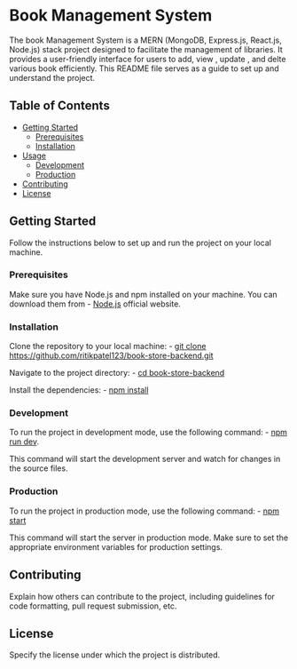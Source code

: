 # Book Management System

The book Management System is a MERN (MongoDB, Express.js, React.js, Node.js) stack project designed to facilitate the management of libraries. It provides a user-friendly interface for  users to  add, view , update , and delte  various book efficiently. This README file serves as a guide to set up and understand the project.

## Table of Contents

- [Getting Started](#getting-started)
  - [Prerequisites](#prerequisites)
  - [Installation](#installation)
- [Usage](#usage)
  - [Development](#development)
  - [Production](#production)
- [Contributing](#contributing)
- [License](#license)

## Getting Started

Follow the instructions below to set up and run the project on your local machine.

### Prerequisites

Make sure you have Node.js and npm installed on your machine. You can download them from - [Node.js](#prerequisite) official website.

### Installation

Clone the repository to your local machine: - [ git clone https://github.com/ritikpatel123/book-store-backend.git ](#clone)


Navigate to the project directory:  - [cd book-store-backend](#installation)


Install the dependencies: - [npm install](#installation)





### Development

To run the project in development mode, use the following command: - [npm run dev](#development).


This command will start the development server and watch for changes in the source files.

### Production

To run the project in production mode, use the following command: - [npm start](#production)

This command will start the server in production mode. Make sure to set the appropriate environment variables for production settings.

## Contributing

Explain how others can contribute to the project, including guidelines for code formatting, pull request submission, etc.

## License

Specify the license under which the project is distributed.
